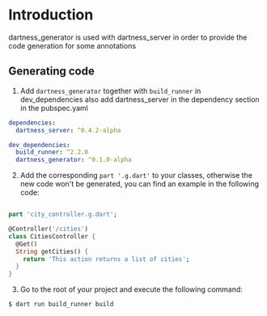 # Introduction

dartness_generator is used with dartness_server in order to provide the code generation for some annotations

## Generating code

1. Add `dartness_generator` together with `build_runner` in dev_dependencies also add dartness_server in the dependency
   section in the pubspec.yaml

```yaml
dependencies:
  dartness_server: ^0.4.2-alpha

dev_dependencies:
  build_runner: ^2.2.0
  dartness_generator: ^0.1.0-alpha
```

2. Add the corresponding `part '.g.dart'` to your classes, otherwise the new code won't be generated, you can find an
   example in the following code:

```dart

part 'city_controller.g.dart';

@Controller('/cities')
class CitiesController {
  @Get()
  String getCities() {
    return 'This action returns a list of cities';
  }
}
```

3. Go to the root of your project and execute the following command:

```bash
$ dart run build_runner build
```
